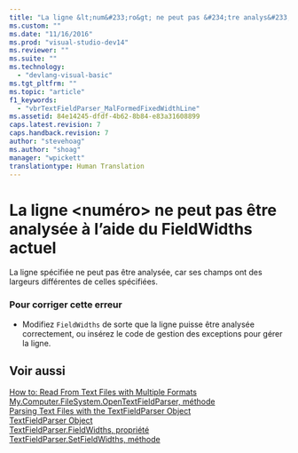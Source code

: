 ```yaml
---
title: "La ligne &lt;num&#233;ro&gt; ne peut pas &#234;tre analys&#233;e &#224; l’aide du FieldWidths actuel | Microsoft Docs"
ms.custom: ""
ms.date: "11/16/2016"
ms.prod: "visual-studio-dev14"
ms.reviewer: ""
ms.suite: ""
ms.technology: 
  - "devlang-visual-basic"
ms.tgt_pltfrm: ""
ms.topic: "article"
f1_keywords: 
  - "vbrTextFieldParser_MalFormedFixedWidthLine"
ms.assetid: 84e14245-dfdf-4b62-8b84-e83a31608899
caps.latest.revision: 7
caps.handback.revision: 7
author: "stevehoag"
ms.author: "shoag"
manager: "wpickett"
translationtype: Human Translation
---
```

# La ligne &lt;num&#233;ro&gt; ne peut pas &#234;tre analys&#233;e &#224; l’aide du FieldWidths actuel
La ligne spécifiée ne peut pas être analysée, car ses champs ont des largeurs différentes de celles spécifiées.  
  
### Pour corriger cette erreur  
  
-   Modifiez `FieldWidths` de sorte que la ligne puisse être analysée correctement, ou insérez le code de gestion des exceptions pour gérer la ligne.  
  
## Voir aussi  
 [How to: Read From Text Files with Multiple Formats](../../visual-basic/developing-apps/programming/drives-directories-files/how-to-read-from-text-files-with-multiple-formats.md)   
 [My.Computer.FileSystem.OpenTextFieldParser, méthode](http://msdn.microsoft.com/fr-fr/e5869f85-c078-485f-8323-8dc716494546)   
 [Parsing Text Files with the TextFieldParser Object](../../visual-basic/developing-apps/programming/drives-directories-files/parsing-text-files-with-the-textfieldparser-object.md)   
 [TextFieldParser Object](../../visual-basic/language-reference/objects/textfieldparser-object.md)   
 [TextFieldParser.FieldWidths, propriété](http://msdn.microsoft.com/fr-fr/c6985360-60c6-494e-89e7-43b6b73f2597)   
 [TextFieldParser.SetFieldWidths, méthode](http://msdn.microsoft.com/fr-fr/958fed9f-e0f3-4fc5-83b4-386156bdf036)